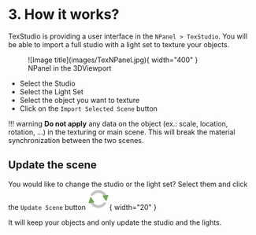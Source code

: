 # 3. How it works?

TexStudio is providing a user interface in the `NPanel > TexStudio`. You will be able to import a full studio with a light set to texture your objects.


<figure markdown>
  ![Image title](images/TexNPanel.jpg){ width="400" } 
  <figcaption>NPanel in the 3DViewport</figcaption>
</figure>

- Select the Studio
- Select the Light Set
- Select the object you want to texture
- Click on the `Import Selected Scene` button

!!! warning
    **Do not apply** any data on the object (ex.: scale, location, rotation, ...) in the texturing or main scene. This will break the material synchronization
    between the two scenes.

## Update the scene

You would like to change the studio or the light set? Select them and click the `Update Scene` button ![Image title](images/refresh.png){ width="20" }

It will keep your objects and only update the studio and the lights.